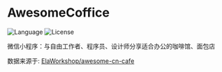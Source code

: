 # AwesomeCoffice

![Language](https://img.shields.io/badge/language-Node.js-brightgreen.svg?style=flat-square)
![License](https://img.shields.io/badge/license-MIT-blue.svg?style=flat-square)

微信小程序：与自由工作者、程序员、设计师分享适合办公的咖啡馆、面包店

数据来源于: [ElaWorkshop/awesome-cn-cafe](https://github.com/ElaWorkshop/awesome-cn-cafe)
